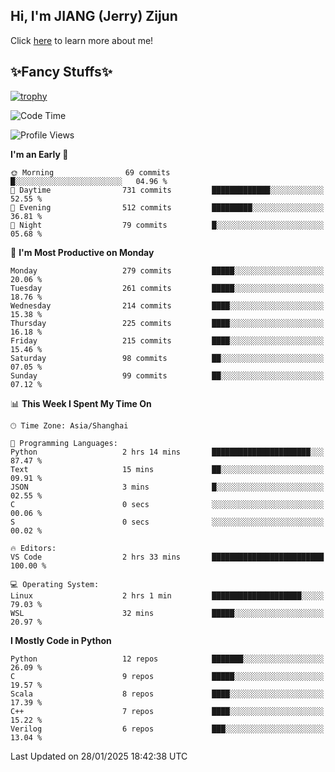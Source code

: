 ## Hi, I'm JIANG (Jerry) Zijun

Click [here](https://jzjerry.github.io/about/) to learn more about me!

## ✨Fancy Stuffs✨
[![trophy](https://github-profile-trophy.vercel.app/?username=jzjerry&theme=onedark)](https://github.com/ryo-ma/github-profile-trophy)
<!--START_SECTION:waka-->
![Code Time](http://img.shields.io/badge/Code%20Time-1%2C006%20hrs%2023%20mins-blue)

![Profile Views](http://img.shields.io/badge/Profile%20Views-0-blue)

**I'm an Early 🐤** 

```text
🌞 Morning                69 commits          █░░░░░░░░░░░░░░░░░░░░░░░░   04.96 % 
🌆 Daytime                731 commits         █████████████░░░░░░░░░░░░   52.55 % 
🌃 Evening                512 commits         █████████░░░░░░░░░░░░░░░░   36.81 % 
🌙 Night                  79 commits          █░░░░░░░░░░░░░░░░░░░░░░░░   05.68 % 
```
📅 **I'm Most Productive on Monday** 

```text
Monday                   279 commits         █████░░░░░░░░░░░░░░░░░░░░   20.06 % 
Tuesday                  261 commits         █████░░░░░░░░░░░░░░░░░░░░   18.76 % 
Wednesday                214 commits         ████░░░░░░░░░░░░░░░░░░░░░   15.38 % 
Thursday                 225 commits         ████░░░░░░░░░░░░░░░░░░░░░   16.18 % 
Friday                   215 commits         ████░░░░░░░░░░░░░░░░░░░░░   15.46 % 
Saturday                 98 commits          ██░░░░░░░░░░░░░░░░░░░░░░░   07.05 % 
Sunday                   99 commits          ██░░░░░░░░░░░░░░░░░░░░░░░   07.12 % 
```


📊 **This Week I Spent My Time On** 

```text
🕑︎ Time Zone: Asia/Shanghai

💬 Programming Languages: 
Python                   2 hrs 14 mins       ██████████████████████░░░   87.47 % 
Text                     15 mins             ██░░░░░░░░░░░░░░░░░░░░░░░   09.91 % 
JSON                     3 mins              █░░░░░░░░░░░░░░░░░░░░░░░░   02.55 % 
C                        0 secs              ░░░░░░░░░░░░░░░░░░░░░░░░░   00.06 % 
S                        0 secs              ░░░░░░░░░░░░░░░░░░░░░░░░░   00.02 % 

🔥 Editors: 
VS Code                  2 hrs 33 mins       █████████████████████████   100.00 % 

💻 Operating System: 
Linux                    2 hrs 1 min         ████████████████████░░░░░   79.03 % 
WSL                      32 mins             █████░░░░░░░░░░░░░░░░░░░░   20.97 % 
```

**I Mostly Code in Python** 

```text
Python                   12 repos            ███████░░░░░░░░░░░░░░░░░░   26.09 % 
C                        9 repos             █████░░░░░░░░░░░░░░░░░░░░   19.57 % 
Scala                    8 repos             ████░░░░░░░░░░░░░░░░░░░░░   17.39 % 
C++                      7 repos             ████░░░░░░░░░░░░░░░░░░░░░   15.22 % 
Verilog                  6 repos             ███░░░░░░░░░░░░░░░░░░░░░░   13.04 % 
```




 Last Updated on 28/01/2025 18:42:38 UTC
<!--END_SECTION:waka-->
